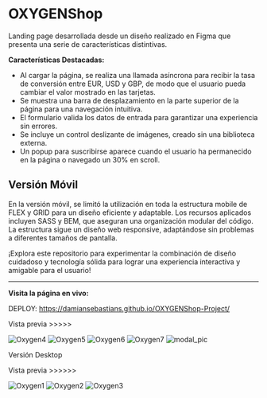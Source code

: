 # OXYGENShop

Landing page desarrollada desde un diseño realizado en Figma que presenta una serie de características distintivas.

**Características Destacadas:**

- Al cargar la página, se realiza una llamada asíncrona para recibir la tasa de conversión entre EUR, USD y GBP, de modo que el usuario pueda cambiar el valor mostrado en las tarjetas.
- Se muestra una barra de desplazamiento en la parte superior de la página para una navegación intuitiva.
- El formulario valida los datos de entrada para garantizar una experiencia sin errores.
- Se incluye un control deslizante de imágenes, creado sin una biblioteca externa.
- Un popup para suscribirse aparece cuando el usuario ha permanecido en la página o navegado un 30% en scroll.

## Versión Móvil

En la versión móvil, se limitó la utilización en toda la estructura mobile de FLEX y GRID para un diseño eficiente y adaptable. Los recursos aplicados incluyen SASS y BEM, que aseguran una organización modular del código. La estructura sigue un diseño web responsive, adaptándose sin problemas a diferentes tamaños de pantalla.

¡Explora este repositorio para experimentar la combinación de diseño cuidadoso y tecnología sólida para lograr una experiencia interactiva y amigable para el usuario!

---

**Visita la página en vivo:**

DEPLOY: https://damiansebastians.github.io/OXYGENShop-Project/

Vista previa >>>>>

![Oxygen4](https://user-images.githubusercontent.com/116028887/236861922-fa7285b6-ae93-415a-8729-61fe969ef80e.png)
![Oxygen5](https://user-images.githubusercontent.com/116028887/236861953-bde82369-2537-47d6-854b-fb4a7c677eff.png)
![Oxygen6](https://user-images.githubusercontent.com/116028887/236861962-8e30ea0c-64dd-42ae-a15a-4be3c32066ba.png)
![Oxygen7](https://user-images.githubusercontent.com/116028887/236862233-33f8ec5d-d8a4-4eff-8a71-40229ecee353.png)
![modal_pic](https://github.com/Damiansebastians/OXYGENShop-Project/assets/116028887/718f5b4e-aa6a-4775-81a0-227603a64dc4)

Versión Desktop

Vista previa >>>>>>

![Oxygen1](https://user-images.githubusercontent.com/116028887/236862764-081e93a3-0b0e-48b2-a3d5-02473ac62f18.png)
![Oxygen2](https://user-images.githubusercontent.com/116028887/236862775-233d2546-e060-4ad6-a47f-8f39f1653dad.png)
![Oxygen3](https://user-images.githubusercontent.com/116028887/236862812-d96d2769-22d6-4723-a647-18f88525502b.png)
